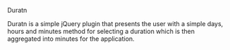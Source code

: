 Duratn

Duratn is a simple jQuery plugin that presents the user with a simple days, hours and minutes method for selecting a duration which is then aggregated into minutes for the application.